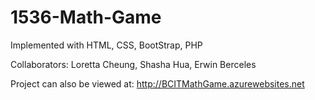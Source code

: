 # 1536-Math-Game

Implemented with HTML, CSS, BootStrap, PHP

Collaborators:
Loretta Cheung, Shasha Hua, Erwin Berceles

Project can also be viewed at:
http://BCITMathGame.azurewebsites.net
